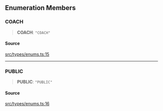 ## Enumeration Members

### COACH

> **COACH**: `"COACH"`

#### Source

[src/types/enums.ts:15](https://github.com/bhavjitChauhan/khan-api/blob/214cc6672777162cd3ec638a3ad3a22f7fe37e04/src/types/enums.ts#L15)

***

### PUBLIC

> **PUBLIC**: `"PUBLIC"`

#### Source

[src/types/enums.ts:16](https://github.com/bhavjitChauhan/khan-api/blob/214cc6672777162cd3ec638a3ad3a22f7fe37e04/src/types/enums.ts#L16)
